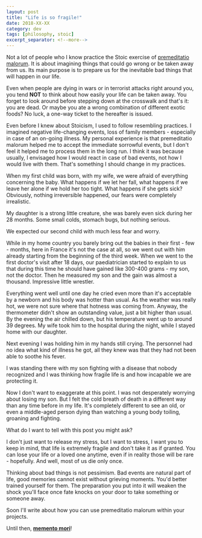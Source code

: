 ```yaml
---
layout: post
title: "Life is so fragile!"
date: 2018-XX-XX
category: dev
tags: [philosophy, stoic]
excerpt_separator: <!--more-->
---
```

Not a lot of people who I know practice the Stoic exercise of [premeditatio malorum](https://dailystoic.com/premeditatio-malorum/). It is about imagining things that could go wrong or be taken away from us. Its main purpose is to prepare us for the inevitable bad things that will happen in our life.
<!--more-->
Even when people are dying in wars or in terrorist attacks right around you, you tend __NOT__ to think about how easily your life can be taken away. You forget to look around before stepping down at the crosswalk and that's it: you are dead. Or maybe you ate a wrong combination of different exotic foods? No luck, a one-way ticket to the hereafter is issued.

Even before I knew about Stoicism, I used to follow resembling practices. I imagined negative life-changing events, loss of family members - especially in case of an on-going illness. My personal experience is that premeditatio malorum helped me to accept the immediate sorrowful events, but I don't feel it helped me to process them in the long run. I think it was because usually, I envisaged how I would react in case of bad events, not how I would live with them. That's something I should change in my practices.

When my first child was born, with my wife, we were afraid of everything concerning the baby. What happens if we let her fall, what happens if we leave her alone if we hold her too tight. What happens if she gets sick? Obviously, nothing irreversible happened, our fears were completely irrealistic.

My daughter is a strong little creature, she was barely even sick during her 28 months. Some small colds, stomach bugs, but nothing serious.

We expected our second child with much less fear and worry.

While in my home country you barely bring out the babies in their first - few - months, here in France it's not the case at all, so we went out with him already starting from the beginning of the third week. When we went to the first doctor's visit after 18 days, our paediatrician started to explain to us that during this time he should have gained like 300-400 grams - my son, not the doctor. Then he measured my son and the gain was almost a thousand. Impressive little wrestler. 

Everything went well until one day he cried even more than it's acceptable by a newborn and his body was hotter than usual. As the weather was really hot, we were not sure where that hotness was coming from. Anyway, the thermometer didn't show an outstanding value, just a bit higher than usual. By the evening the air chilled down, but his temperature went up to around 39 degrees. My wife took him to the hospital during the night, while I stayed home with our daughter.

Next evening I was holding him in my hands still crying. The personnel had no idea what kind of illness he got, all they knew was that they had not been able to soothe his fever.

I was standing there with my son fighting with a disease that nobody recognized and I was thinking how fragile life is and how incapable we are protecting it.

Now I don't want to exaggerate at this point. I was not desperately worrying about losing my son. But I felt the cold breath of death in a different way than any time before in my life. It's completely different to see an old, or even a middle-aged person dying than watching a young body toiling, groaning and fighting.

What do I want to tell with this post you might ask?

I don't just want to release my stress, but I want to stress, I want you to keep in mind, that life is extremely fragile and don't take it as if granted. You can lose your life or a loved one anytime, even if in reality those will be rare - hopefully. And well, most of us die only once.

Thinking about bad things is not pessimism. Bad events are natural part of life, good memories cannot exist without grieving moments. You'd better trained yourself for them. The preparation you put into it will weaken the shock you'll face once fate knocks on your door to take something or someone away.

Soon I'll write about how you can use premeditatio malorum within your projects.

Until then, __[memento mori](https://en.wikipedia.org/wiki/Memento_mori)__!